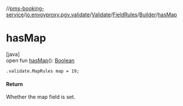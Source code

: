 //[pms-booking-service](../../../../../index.md)/[io.envoyproxy.pgv.validate](../../../index.md)/[Validate](../../index.md)/[FieldRules](../index.md)/[Builder](index.md)/[hasMap](has-map.md)

# hasMap

[java]\
open fun [hasMap](has-map.md)(): [Boolean](https://kotlinlang.org/api/core/kotlin-stdlib/kotlin/-boolean/index.html)

`.validate.MapRules map = 19;`

#### Return

Whether the map field is set.